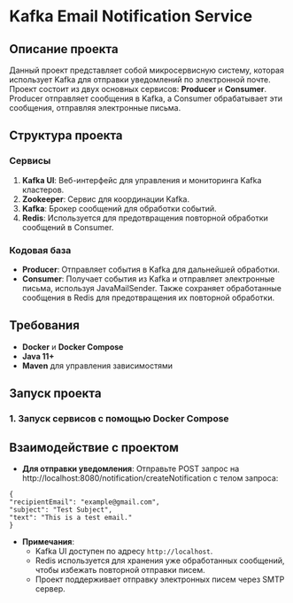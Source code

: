 # Kafka Email Notification Service

## Описание проекта

Данный проект представляет собой микросервисную систему, которая использует Kafka для отправки уведомлений по электронной почте. Проект состоит из двух основных сервисов: **Producer** и **Consumer**. Producer отправляет сообщения в Kafka, а Consumer обрабатывает эти сообщения, отправляя электронные письма.

## Структура проекта

### Сервисы

1. **Kafka UI**: Веб-интерфейс для управления и мониторинга Kafka кластеров.
2. **Zookeeper**: Сервис для координации Kafka.
3. **Kafka**: Брокер сообщений для обработки событий.
4. **Redis**: Используется для предотвращения повторной обработки сообщений в Consumer.

### Кодовая база

- **Producer**: Отправляет события в Kafka для дальнейшей обработки.
- **Consumer**: Получает события из Kafka и отправляет электронные письма, используя JavaMailSender. Также сохраняет обработанные сообщения в Redis для предотвращения их повторной обработки.

## Требования

- **Docker** и **Docker Compose**
- **Java 11+**
- **Maven** для управления зависимостями

## Запуск проекта

### 1. Запуск сервисов с помощью Docker Compose

## Взаимодействие с проектом
- **Для отправки уведомления**:
 Отправьте POST запрос на http://localhost:8080/notification/createNotification с телом запроса:
```
{
"recipientEmail": "example@gmail.com",
"subject": "Test Subject",
"text": "This is a test email."
}
```

- **Примечания**:
  - Kafka UI доступен по адресу ``http://localhost``.
  - Redis используется для хранения уже обработанных сообщений, чтобы избежать повторной отправки писем.
  - Проект поддерживает отправку электронных писем через SMTP сервер.